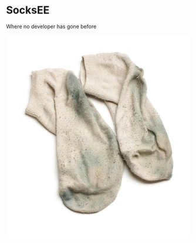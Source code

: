 # SocksEE
Where no developer has gone before

![Dirty Socks EE](https://github.com/DirtySocksSA/SocksEE/blob/master/dirty%20socks.jpg)
